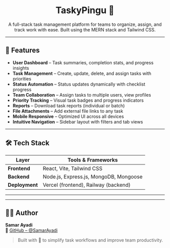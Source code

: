 <h1 align="center">TaskyPingu 🐧</h1>

<p align="center">
  A full-stack task management platform for teams to organize, assign, and track work with ease. Built using the MERN stack and Tailwind CSS.
</p>

---

## 🚀 Features

- **User Dashboard** – Task summaries, completion stats, and progress insights
- **Task Management** – Create, update, delete, and assign tasks with priorities
- **Status Automation** – Status updates dynamically with checklist progress
- **Team Collaboration** – Assign tasks to multiple users, view profiles
- **Priority Tracking** – Visual task badges and progress indicators
- **Reports** – Download task reports (individual or batch)
- **File Attachments** – Add external file links to any task
- **Mobile Responsive** – Optimized UI across all devices
- **Intuitive Navigation** – Sidebar layout with filters and tab views

---

## 🛠 Tech Stack

| Layer        | Tools & Frameworks                                      |
| ------------ | -------------------------------------------------------- |
| **Frontend** | React, Vite, Tailwind CSS                                |
| **Backend**  | Node.js, Express.js, MongoDB, Mongoose                   |
| **Deployment**| Vercel (frontend), Railway (backend)                    |

---

---

## 🙋‍♂️ Author

**Samar Ayadi**  
🔗 [GitHub – @SamarAyadi](https://github.com/SamarAyadi)

> Built with 💙 to simplify task workflows and improve team productivity.
